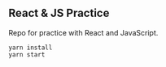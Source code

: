 ## React & JS Practice

Repo for practice with React and JavaScript.

```
yarn install
yarn start
```
